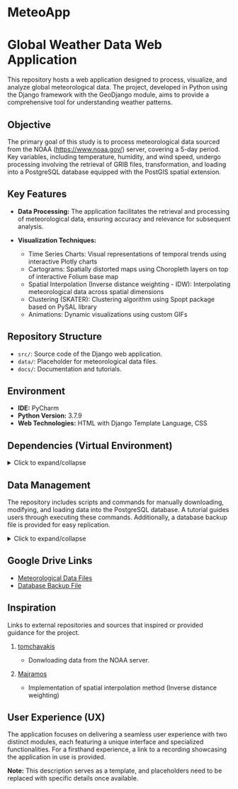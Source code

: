 # MeteoApp

# Global Weather Data Web Application

This repository hosts a web application designed to process, visualize, and analyze global meteorological data. The project, developed in Python using the Django framework with the GeoDjango module, aims to provide a comprehensive tool for understanding weather patterns.

## Objective

The primary goal of this study is to process meteorological data sourced from the NOAA (https://www.noaa.gov/) server, covering a 5-day period. Key variables, including temperature, humidity, and wind speed, undergo processing involving the retrieval of GRIB files, transformation, and loading into a PostgreSQL database equipped with the PostGIS spatial extension.

## Key Features

- **Data Processing:** The application facilitates the retrieval and processing of meteorological data, ensuring accuracy and relevance for subsequent analysis.
  
- **Visualization Techniques:**
  - Time Series Charts: Visual representations of temporal trends using interactive Plotly charts
  - Cartograms: Spatially distorted maps using Choropleth layers on top of interactive Folium base map
  - Spatial Interpolation (Inverse distance weighting - IDW): Interpolating meteorological data across spatial dimensions
  - Clustering (SKATER): Clustering algorithm using Spopt package based on PySAL library
  - Animations: Dynamic visualizations using custom GIFs

## Repository Structure

- `src/`: Source code of the Django web application.
- `data/`: Placeholder for meteorological data files.
- `docs/`: Documentation and tutorials.

## Environment

- **IDE:** PyCharm
- **Python Version:** 3.7.9
- **Web Technologies:** HTML with Django Template Language, CSS

## Dependencies (Virtual Environment)

<details>
<summary>Click to expand/collapse</summary>

Package            Version
---
affine             2.4.0    
aiohttp            3.8.4    
aiosignal          1.3.1    
asciitree          0.3.3    
asgiref            3.6.0
async-timeout      4.0.2
asynctest          0.13.0
attrs              23.1.0
beautifulsoup4     4.12.2
branca             0.6.0
certifi            2022.12.7
cffi               1.15.1
cfgrib             0.9.10.3
charset-normalizer 3.1.0
click              8.1.3
click-plugins      1.1.1
cligj              0.7.2
colorama           0.4.6
cycler             0.11.0
Django             3.2.18
eccodes            1.2.0
ecmwflibs          0.5.1
entrypoints        0.4
esda               2.4.3
et-xmlfile         1.1.0
fasteners          0.18
findlibs           0.0.5
Fiona              1.9.3
folium             0.14.0
fonttools          4.38.0
frozenlist         1.3.3
fsspec             2023.1.0
geopandas          0.10.2
greenlet           2.0.2
idna               3.4
importlib-metadata 4.13.0
Jinja2             3.1.2
joblib             1.2.0
kiwisolver         1.4.4
libpysal           4.7.0
mapclassify        2.5.0
MarkupSafe         2.1.3
matplotlib         3.5.3
multidict          6.0.4
munch              2.5.0
networkx           2.6.3
numcodecs          0.10.2
numpy              1.21.6
openpyxl           3.1.2
packaging          23.1
pandas             1.3.5
Pillow             9.5.0
pip                23.1.2
platformdirs       3.10.0
plotly             5.15.0
psycopg2-binary    2.9.6
PuLP               2.7.0
pycparser          2.21
PyKrige            1.7.0
pyparsing          3.1.0
pyproj             3.2.1
python-dateutil    2.8.2
pytz               2023.3
requests           2.29.0
Rtree              1.0.1
scikit-learn       1.0.2
scipy              1.7.3
setuptools         67.4.0
shapely            2.0.1
six                1.16.0
soupsieve          2.4.1
spaghetti          1.6.5
spopt              0.4.1
SQLAlchemy         1.4.46
sqlparse           0.4.4
tenacity           8.2.2
threadpoolctl      3.1.0
typing_extensions  4.7.1
urllib3            1.26.15
wheel              0.38.4
xarray             0.20.2
yarl               1.9.2
zarr               2.12.0
zipp               3.15.0


</details>

## Data Management

The repository includes scripts and commands for manually downloading, modifying, and loading data into the PostgreSQL database. A tutorial guides users through executing these commands. 
Additionally, a database backup file is provided for easy replication.

<details>
<summary>Click to expand/collapse</summary>

Follow the tutorial for manual meteorological data processing:

- **downloading meteorological data**:
  - Run Django shell
`python manage.py shell`

  - Import the data_downloader module as a Python module
`import data_downloader`

  - Run the download_files script with a date range from 30th October 2023 to 3rd November 2023
`data_downloader.download_files(startdate='20231030', enddate='20231103')`

- **modifying meteorological data**:
  - To execute the script, run the following command in the terminal from the project folder (../MeteoApp):
`python manage.py modify_data`

- **loading meteorological data into database**:
  - To run the script, execute the following command in the terminal from the project folder (optionally, execute the command to truncate the 'location' table)
`python manage.py add_data`

- **loading borders data into database**:
  - Run Django shell
`python manage.py shell`

  - Import the load module as a Python module
`from interactiveMap import load`

  - Run the load script with the run() method
`load.run()`

</details>

## Google Drive Links

- [Meteorological Data Files](https://drive.google.com/file/d/1Yb8rnlXhNgY9oN0L-7GqNykVu6pe86yB/view?usp=drive_link) 
- [Database Backup File](https://drive.google.com/file/d/1z1ULQZLuhdjA4WosFzMtwjq_u8q1U9p5/view?usp=drive_link)

## Inspiration

Links to external repositories and sources that inspired or provided guidance for the project.

1. [tomchavakis](https://github.com/tomchavakis/grib-downloader/blob/main/grib_downloader.py)
   - Donwloading data from the NOAA server.

2. [Majramos](https://gist.github.com/Majramos/5e8985adc467b80cccb0cc22d140634e)
   - Implementation of spatial interpolation method (Inverse distance weighting)
  
## User Experience (UX)

The application focuses on delivering a seamless user experience with two distinct modules, each featuring a unique interface and specialized functionalities. For a firsthand experience, a link to a recording showcasing the application in use is provided.

**Note:** This description serves as a template, and placeholders need to be replaced with specific details once available.

